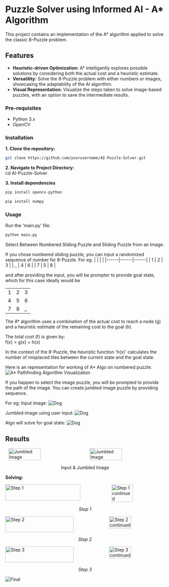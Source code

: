 # Puzzle Solver using Informed AI - A* Algorithm

This project contains an implementation of the A* algorithm applied to solve the classic 8-Puzzle problem. 

## Features
<ul>
<li><b>Heuristic-driven Optimization:</b> A* intelligently explores possible solutions by considering both the actual cost and a heuristic estimate.

<li><b>Versatility:</b> Solve the 8-Puzzle problem with either numbers or images, showcasing the adaptability of the AI algorithm.

<li><b>Visual Representation:</b> Visualize the steps taken to solve image-based puzzles, with an option to save the intermediate results.
</ul>


### Pre-requisites
<ul>
  <li> Python 3.x</li>
  <li> OpenCV </li>
</ul>

### Installation
<b>1. Clone the repository:</b>
```bash
git clone https://github.com/yourusername/AI-Puzzle-Solver.git
```

<b>2. Navigate to Project Directory:</b>
<br>cd AI-Puzzle-Solver

<b>3. Install dependencies</b>
```bash
pip install opencv-python
```

```bash
pip install numpy
```

### Usage
Run the 'main.py' file:
<be>
```bash
python main.py
```
Select Between Numbered Sliding Puzzle and Sliding Puzzle from an Image. 

If you chose numbered sliding puzzle, you can input a randomized sequence of number for 8-Puzzle. 
For eg.
|      |      |      |
|------|------|------|
| 1    | 2    | 3    |
| _    | 4    | 6    |
| 7    | 5    | 8    |

and after providing the input, you will be prompter to provide goal state, which for this case ideally would be

|      |      |      |
|------|------|------|
| 1    | 2    | 3    |
| 4    | 5    | 6    |
| 7    | 8    | _    |

The A* algorithm uses a combination of the actual cost to reach a node (g) and a heuristic estimate of the remaining cost to the goal (h). 

The total cost (f) is given by:
<br> f(x) = g(x) + h(x)

In the context of the 8-Puzzle, the heuristic function 'h(x)' calculates the number of misplaced tiles between the current state and the goal state.

Here is an representation for working of A* Algo on numbered puzzle:
![A* Pathfinding Algorithm Visualization](resources/A-star%20working.jpg "A* Algorithm in Action")

If you happen to select the image puzzle, you will be prompted to provide the path of the image. You can create jumbled image puzzle by providing sequence.

For eg:
Input image:
![Dog](resources/image.jpeg "Dog")

Jumbled image using user input:
![Dog](resources/grid_intial.jpg "Jumbled State")

Algo will solve for goal state:
![Dog](resources/grid_goal.jpg "Goal State")


## Results
<div style="display: flex; flex-direction: row; justify-content: center; gap: 30px;">
    <img src="resources/input.png" alt="Jumbled Image" title="Initial Image" width="45%"/>
    <img src="resources/jumbled.png" alt="Jumbled Image" title="Jumbled Image" width="45%"/>
</div>
<p align="center">Input & Jumbled Image</p>

**Solving:**
<div style="display: flex; flex-direction: row; justify-content: center; gap: 20px;">
  <img src="resources/step1.png" alt="Step 1" width="75%" height="50"/>
  <img src="resources/step1_.png" alt="Step 1 continued" width="40%"/>
</div>
<p align="center"><em>Step 1</em></p>

<div style="display: flex; flex-direction: row; justify-content: center; gap: 20px;">
  <img src="resources/step2.png" alt="Step 2" width="70%" height="50"/>
  <img src="resources/step2_.png" alt="Step 2 continued" width="40%"/>
</div>
<p align="center"><em>Step 2</em></p>

<div style="display: flex; flex-direction: row; justify-content: center; gap: 20px;">
  <img src="resources/step3.png" alt="Step 3" width="70%" height="50"/>
  <img src="resources/step3_.png" alt="Step 3 continued" width="40%"/>
</div>
<p align="center"><em>Step 3</em></p>

<img src="resources/step4.png" alt="Final"/>
